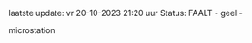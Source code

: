 laatste update: 
vr 20-10-2023 21:20   uur 
Status: FAALT - geel - 
<div class="service Y">microstation</div>